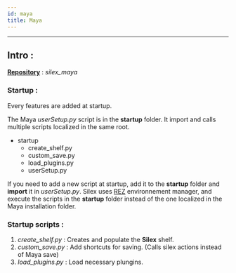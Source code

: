 ```yaml
---
id: maya
title: Maya
---
```


---

## Intro :

<u><b>Repository</b></u> : _silex_maya_

### Startup :

Every features are added at startup.

The Maya _userSetup.py_ script is in the **startup** folder. It import and calls multiple scripts localized in the same root.

- startup
  - create_shelf.py
  - custom_save.py
  - load_plugins.py
  - userSetup.py

If you need to add a new script at startup, add it to the **startup** folder and **import** it in _userSetup.py_. Silex uses [REZ](../Rez/Rez.md) environnement manager, and execute the scripts in the **startup** folder instead of the one localized in the Maya installation folder.

### Startup scripts :

1. _create_shelf.py_ : Creates and populate the **Silex** shelf.
2. _custom_save.py_ : Add shortcuts for saving. (Calls silex actions instead of Maya save)
3. _load_plugins.py_ : Load necessary plungins.
